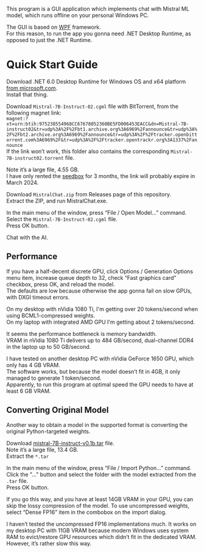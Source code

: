 ﻿This program is a GUI application which implements chat with Mistral ML model,
which runs offline on your personal Windows PC.

The GUI is based on [WPF](https://learn.microsoft.com/en-us/dotnet/desktop/wpf/overview/?view=netdesktop-6.0) framework.<br/>
For this reason, to run the app you gonna need .NET Desktop Runtime, as opposed to just the .NET Runtime.

# Quick Start Guide

Download .NET 6.0 Desktop Runtime for Windows OS and x64 platform [from microsoft.com](https://dotnet.microsoft.com/en-us/download/dotnet/6.0).<br/>
Install that thing.

Download `Mistral-7B-Instruct-02.cgml` file with BitTorrent, from the following magnet link:<br/>
`magnet:?xt=urn:btih:975238554968CC67678052360BE5FD006453EACC&dn=Mistral-7B-instruct02&tr=udp%3A%2F%2Fbt1.archive.org%3A6969%2Fannounce&tr=udp%3A%2F%2Fbt2.archive.org%3A6969%2Fannounce&tr=udp%3A%2F%2Ftracker.openbittorrent.com%3A6969%2F&tr=udp%3A%2F%2Ftracker.opentrackr.org%3A1337%2Fannounce`<br />
If the link won’t work, this folder also contains the corresponding `Mistral-7B-instruct02.torrent` file.

Note it’s a large file, 4.55 GB.<br/>
I have only rented the [seedbox](https://seedboxes.cc/) for 3 months, the link will probably expire in March 2024.

Download `MistralChat.zip` from Releases page of this repository.<br/>
Extract the ZIP, and run MistralChat.exe.

In the main menu of the window, press “File / Open Model…” command.<br/>
Select the `Mistral-7B-Instruct-02.cgml` file.<br/>
Press OK button.

Chat with the AI.

## Performance

If you have a half-decent discrete GPU, click Options / Generation Options menu item,
increase queue depth to 32, check “Fast graphics card” checkbox, press OK, and reload the model.<br/>
The defaults are low because otherwise the app gonna fail on slow GPUs, with DXGI timeout errors.

On my desktop with nVidia 1080 Ti, I'm getting over 20 tokens/second when using BCML1-compressed weights.<br/>
On my laptop with integrated AMD GPU I'm getting about 2 tokens/second.

It seems the performance bottleneck is memory bandwidth.<br/>
VRAM in nVidia 1080 Ti delivers up to 484 GB/second, dual-channel DDR4 in the laptop up to 50 GB/second.

I have tested on another desktop PC with nVidia GeForce 1650 GPU, which only has 4 GB VRAM.<br/>
The software works, but because the model doesn’t fit in 4GB, it only managed to generate 1 token/second.<br/>
Apparently, to run this program at optimal speed the GPU needs to have at least 6 GB VRAM.

## Converting Original Model

Another way to obtain a model in the supported format is converting the original Python-targeted weights.

Download [mistral-7B-instruct-v0.1b.tar](https://files.mistral-7b-v0-1.mistral.ai/mistral-7B-instruct-v0.1b.tar) file.<br/>
Note it’s a large file, 13.4 GB.<br/>
Extract the `*.tar`

In the main menu of the window, press “File / Import Python…” command.<br/>
Click the "…" button and select the folder with the model extracted from the `.tar` file.<br/>
Press OK button.

If you go this way, and you have at least 14GB VRAM in your GPU, you can skip the lossy compression of the model.
To use uncompressed weights, select “Dense FP16” item in the combobox on the import dialog.

I haven’t tested the uncompressed FP16 implementations much.
It works on my desktop PC with 11GB VRAM because modern Windows uses system RAM to evict/restore GPU resources
which didn’t fit in the dedicated VRAM.
However, it’s rather slow this way.
